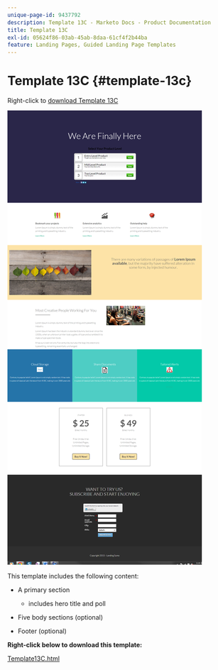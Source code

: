 ```yaml
---
unique-page-id: 9437792
description: Template 13C - Marketo Docs - Product Documentation
title: Template 13C
exl-id: 05624f86-03ab-45ab-8daa-61cf4f2b44ba
feature: Landing Pages, Guided Landing Page Templates
---
```

# Template 13C {#template-13c}

Right-click to [download Template 13C](https://experienceleague.adobe.com/landing/marketo/lp-templates/template-13c.html)

![](assets/image2015-8-11-11-3a45-3a44.png)

This template includes the following content:

* A primary section

    * includes hero title and poll

* Five body sections (optional)
* Footer (optional)

**Right-click below to download this template:**

[Template13C.html](https://experienceleague.adobe.com/landing/marketo/lp-templates/template-13c.html)
